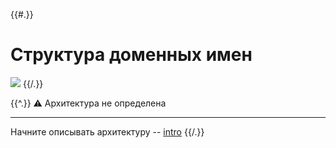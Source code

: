 {{#.}}
# Структура доменных имен

![](@entity/seaf.ba.meta/objects_domain_structure)
{{/.}}

{{^.}}
:warning: Архитектура не определена

---
Начните описывать архитектуру -- [intro](/docs/seaf.ba.main)
{{/.}}